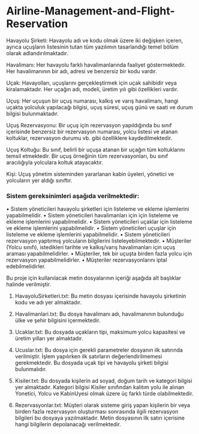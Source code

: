 # Airline-Management-and-Flight-Reservation

Havayolu Şirketi: Havayolu adı ve kodu olmak üzere iki değişken içeren, ayrıca uçuşların listesinin tutan 
tüm yazılımın tasarlandığı temel bölüm olarak adlandırılmaktadır. 

Havalimanı: Her havayolu farklı havalimanlarında faaliyet göstermektedir. Her havalimanının bir adı, adresi
ve benzersiz bir kodu vardır.

Uçak: Havayolları, uçuşlarını gerçekleştirmek için uçak sahibidir veya kiralamaktadır. Her uçağın adı, 
modeli, üretim yılı gibi özellikleri vardır.

Uçuş: Her uçuşun bir uçuş numarası, kalkış ve varış havalimanı, hangi uçakta yolculuk yapılacağı bilgisi, 
uçuş süresi, uçuş günü ve saati ve durum bilgisi bulunmaktadır. 

Uçuş Rezervasyonu: Bir uçuş için rezervasyon yapıldığında bu sınıf içerisinde benzersiz bir rezervasyon 
numarası, yolcu listesi ve atanan koltuklar, rezervasyon durumu vb. gibi özelliklere kaydedilmektedir.

Uçuş Koltuğu: Bu sınıf, belirli bir uçuşa atanan bir uçağın tüm koltuklarını temsil etmektedir. Bir uçuş 
örneğinin tüm rezervasyonları, bu sınıf aracılığıyla yolculara koltuk atayacaktır.

Kişi: Uçuş yönetim sisteminden yararlanan kabin üyeleri, yönetici ve yolcuların yer aldığı sınıftır.

### Sistem gereksinimleri aşağıda verilmektedir:

• Sistem yöneticileri havayolu şirketleri için listeleme ve ekleme işlemlerini yapabilmelidir.
• Sistem yöneticileri havalimanları için için listeleme ve ekleme işlemlerini yapabilmelidir.
• Sistem yöneticileri uçaklar için listeleme ve ekleme işlemlerini yapabilmelidir.
• Sistem yöneticileri uçuşlar için listeleme ve ekleme işlemlerini yapabilmelidir.
• Sistem yöneticileri rezervasyon yaptırmış yolcuların bilgilerini listeleyebilmektedir.
• Müşteriler (Yolcu sınıfı), istedikleri tarihte ve kalkış/varış havalimanları için uçuş araması 
yapabilmelidirler. 
• Müşteriler, tek bir uçuşta birden fazla yolcu için rezervasyon yapabilmelidirler.
• Müşteriler rezervasyonlarını iptal edebilmelidirler.

Bu proje için kullanılacak metin dosyalarının içeriği aşağıda alt başlıklar halinde verilmiştir.

1. HavayoluSirketleri.txt: Bu metin dosyası içerisinde havayolu şirketinin kodu ve adı yer almaktadır.

2. Havalimanlari.txt: Bu dosya havalimanı adı, havalimanının bulunduğu ülke ve şehir bilgisini 
içermektedir.

3. Ucaklar.txt: Bu dosyada uçakların tipi, maksimum yolcu kapasitesi ve üretim yılları yer almaktadır.

4. Ucuslar.txt: Bu dosya için gerekli parametreler dosyanın ilk satırında verilmiştir. İşlem yapılırken ilk 
satırların değerlendirilmemesi gerekmektedir. Bu dosyada uçak tipi ve havayolu şirketi bilgisi 
bulunmalıdır. 

5. Kisiler.txt: Bu dosyada kişilerin ad soyad, doğum tarih ve kategori bilgisi yer almaktadır. Kategori 
bilgisi Kisiler sınıfından kalıtım yolu ile alınan Yonetici, Yolcu ve KabinUyesi olmak üzere üç farklı 
türde olabilmektedir. 

6. Rezervasyonlar.txt: Müşteri olarak sisteme giriş yapan kişilerin bir veya birden fazla rezervasyon 
oluşturması sonrasında ilgili rezervasyon bilgileri bu dosyaya yazılmaktadır. Metin dosyasının ilk 
satırı içerisine hangi bilgilerin depolanacağı verilmektedir.
